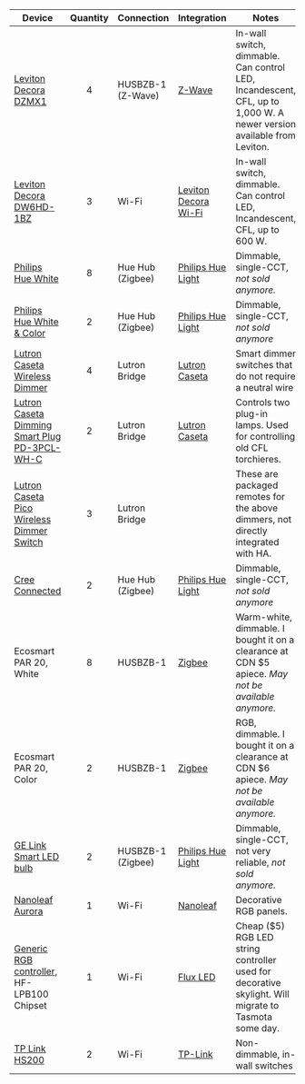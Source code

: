 

| Device                                                       | Quantity | Connection        | Integration                                                  | Notes                                                        |
| ------------------------------------------------------------ | :------: | ----------------- | ------------------------------------------------------------ | ------------------------------------------------------------ |
| [Leviton Decora DZMX1 ](https://www.leviton.com/en/products/dzmx1-1lz) |    4     | HUSBZB-1 (Z-Wave) | [Z-Wave](https://www.home-assistant.io/integrations/zwave/)  | In-wall switch, dimmable. Can control LED, Incandescent, CFL, up to 1,000 W. A newer version available from Leviton. |
| [Leviton Decora DW6HD-1BZ](https://www.leviton.com/en/products/dw6hd-1bz) |    3     | Wi-Fi             | [Leviton Decora Wi-Fi](https://www.home-assistant.io/integrations/decora_wifi/) | In-wall switch, dimmable. Can control LED, Incandescent, CFL, up to 600 W. |
| [Philips Hue White](https://amzn.to/2LaUFTd)                 |    8     | Hue Hub (Zigbee)  | [Philips Hue Light](https://www.home-assistant.io/components/light.hue/) | Dimmable, single-CCT, *not sold anymore.*                    |
| [Philips Hue White & Color](https://www.amazon.ca/Ambiance-Equivalent-Dimmable-Compatible-Assistant/dp/B01M9AU8MB/ref=sr_1_16?keywords=hue+hub&qid=1586691613&sr=8-16) |    2     | Hue Hub (Zigbee)  | [Philips Hue Light](https://www.home-assistant.io/components/light.hue/) | Dimmable, single-CCT, *not sold anymore*                     |
| [Lutron Caseta Wireless Dimmer](https://amzn.to/2KwDJWc)     |    4     | Lutron Bridge     | [Lutron Caseta](https://www.home-assistant.io/components/lutron_caseta/) | Smart dimmer switches that do not require a neutral wire     |
| [Lutron Caseta Dimming Smart Plug PD-3PCL-WH-C](http://www.lutron.com/TechnicalDocumentLibrary/369987_ENG.pdf) |    2     | Lutron Bridge     | [Lutron Caseta](https://www.home-assistant.io/components/lutron_caseta/) | Controls two plug-in lamps.  Used for controlling old CFL torchieres. |
| [Lutron Caseta Pico Wireless Dimmer Switch](https://amzn.to/2Etw0HP) |    3     | Lutron Bridge     |                                                              | These are packaged remotes for the above dimmers, not directly integrated with HA. |
| [Cree Connected](https://amzn.to/2IpKAnZ)                    |    2     | Hue Hub (Zigbee)  | [Philips Hue Light](https://www.home-assistant.io/components/light.hue/) | Dimmable, single-CCT, *not sold anymore*                     |
| Ecosmart PAR 20, White                                       |    8     | HUSBZB-1          | [Zigbee](https://www.home-assistant.io/integrations/zigbee/) | Warm-white, dimmable. I bought it on a clearance at CDN $5 apiece.  *May not be available anymore.* |
| Ecosmart PAR 20, Color                                       |    2     | HUSBZB-1          | [Zigbee](https://www.home-assistant.io/integrations/zigbee/) | RGB, dimmable. I bought it on a clearance at CDN $6 apiece.  *May not be available anymore.* |
| [GE Link Smart LED bulb](https://www.amazon.ca/GE-Wireless-Smart-PSB19-SW27-Equivalent/dp/B00NOL16K0) |    2     | HUSBZB-1 (Zigbee) | [Philips Hue Light](https://www.home-assistant.io/components/light.hue/) | Dimmable, single-CCT, not very reliable, *not sold anymore.* |
| [Nanoleaf Aurora](https://nanoleaf.me/en/consumer-led-lighting/products/smarter-series/nanoleaf-light-panels-smarter-kit/) |    1     | Wi-Fi             | [Nanoleaf](https://www.home-assistant.io/integrations/nanoleaf/) | Decorative RGB panels.                                       |
| [Generic RGB controller](https://www.alibaba.com/product-detail/Mini-RGB-Wifi-Controller-for-LED_62261692811.html?spm=a2700.7724857.normalList.12.217949dfxfding&s=p&fullFirstScreen=true), HF-LPB100 Chipset |    1     | Wi-Fi             | [Flux LED](https://www.home-assistant.io/integrations/flux_led/) | Cheap ($5) RGB LED string controller used for decorative skylight.  Will migrate to Tasmota some day. |
| [TP Link HS200](https://www.tp-link.com/ca/home-networking/smart-plug/hs200/) |    2     | Wi-Fi             | [TP-Link](https://www.home-assistant.io/integrations/tplink/) | Non-dimmable, in-wall switches                               |

